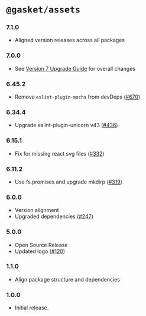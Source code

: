 # `@gasket/assets`

### 7.1.0

- Aligned version releases across all packages

### 7.0.0

- See [Version 7 Upgrade Guide] for overall changes

### 6.45.2

- Remove `eslint-plugin-mocha` from devDeps ([#670])

### 6.34.4

- Upgrade eslint-plugin-unicorn v43 ([#436])

### 6.15.1

- Fix for missing react svg files ([#332])

### 6.11.2

- Use fs.promises and upgrade mkdirp ([#319])

### 6.0.0

- Version alignment
- Upgraded dependencies ([#247])

### 5.0.0

- Open Source Release
- Updated logo ([#120])

### 1.1.0

- Align package structure and dependencies

### 1.0.0

- Initial release.


[Version 7 Upgrade Guide]: /docs/upgrade-to-7.md
[#120]: https://github.com/godaddy/gasket/pull/120
[#247]: https://github.com/godaddy/gasket/pull/247
[#319]: https://github.com/godaddy/gasket/pull/319
[#332]: https://github.com/godaddy/gasket/pull/332
[#436]: https://github.com/godaddy/gasket/pull/436
[#670]: https://github.com/godaddy/gasket/pull/670
